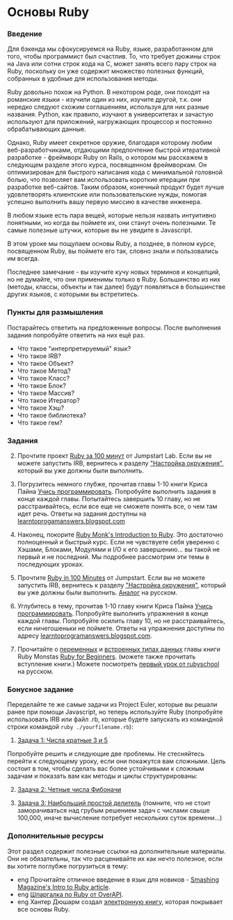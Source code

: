 # Основы Ruby

### Введение

Для бэкенда мы сфокусируемся на Ruby, языке, разработанном для того, чтобы программист был счастлив. То, что требует дюжины строк на Java или сотни строк кода на C, может занять всего пару строк на Ruby, поскольку он уже содержит множество полезных функций, собранных в удобные для использования методы.

Ruby довольно похож на Python. В некотором роде, они походят на романские языки - изучили один из них, изучите другой, т.к. они нередко следуют схожим соглашениям, используя для них разные названия. Python, как правило, изучают в университетах и зачастую используют для приложений, нагружающих процессор и постоянно обрабатывающих данные.

Однако, Ruby имеет секретное оружие, благодаря которому любим веб-разработчиками, отдающими предпочтение быстрой итеративной разработке - фреймворк Ruby on Rails, о котором мы расскажем в следующем разделе этого курса, посвященном фреймворкам. Он оптимизирован для быстрого написания кода с минимальной головной болью, что позволяет вам использовать короткие итерации при разработке веб-сайтов. Таким образом, конечный продукт будет лучше удовлетворять клиентские или пользовательские нужды, помогая успешно выполнить вашу первую миссию в качестве инженера.

В любом языке есть пара вещей, которые нельзя назвать интуитивно понятными, но когда вы поймете их, они станут очень полезными. Те самые полезные штучки, которые вы не увидите в Javascript.

В этом уроке мы пощупаем основы Ruby, а позднее, в полном курсе, посвященном Ruby, вы поймете его так, словно знали и пользовались им всегда.

Последнее замечание - вы изучите кучу новых терминов и концепций, но не думайте, что они применимы только в Ruby. Большинство из них (методы, классы, объекты и так далее) будут появляться в большинстве других языков, с которыми вы встретитесь.

### Пункты для размышления

Постарайтесь ответить на предложенные вопросы. После выполнения задания попробуйте ответить на них ещё раз.

- Что такое "интерпретируемый" язык?
- Что такое IRB?
- Что такое Объект?
- Что такое Метод?
- Что такое Класс?
- Что такое Блок?
- Что такое Массив?
- Что такое Итератор?
- Что такое Хэш?
- Что такое библиотека?
- Что такое гем?

### Задания

2. Прочтите проект [Ruby за 100 минут](http://tutorials.jumpstartlab.com/projects/ruby_in_100_minutes.html) от Jumpstart Lab. Если вы не можете запустить IRB, вернитесь к разделу ["Настройка окружения"](https://vectree.ru/text/43/0/0), который вы уже должны были выполнить.

3. Погрузитесь немного глубже, прочитав главы 1-10 книги Криса Пайна [Учись программировать](http://www.shokhirev.com/mikhail/ruby/ltp/title.html). Попробуйте выполнить задания в конце каждой главы. Попытайтесь завершить 10 главу, но не расстраивайтесь, если все еще не сможете понять все, о чем там идет речь. Ответы на задания доступны на [learntoprogamanswers.blogspot.com](http://learntoprogramanswers.blogspot.com/)

4. Наконец, покорите [Ruby Monk's Introduction to Ruby](http://rubymonk.com/learning/books/1). Это достаточно полноценный и быстрый курс. Если не чувствуете себя уверенно с Хэшами, Блоками, Модулями и I/O к его завершению... вы такой не первый и не последний. Мы подробнее рассмотрим эти темы в последующих уроках.

5. Прочтите [Ruby in 100 Minutes](http://tutorials.jumpstartlab.com/projects/ruby_in_100_minutes.html) от Jumpstart. Если вы не можете запустить IRB, вернитесь к разделу ["Настройка окружения"](https://vectree.ru/text/43/0/0), который вы уже должны были выполнить. [Аналог](https://www.ruby-lang.org/ru/documentation/quickstart/) <span class="btn-fill btn btn-xs btn-info">на русском</span>.

6. Углубитесь в тему, прочитав 1-10 главу книги Криса Пайна [Учись программировать](http://www.shokhirev.com/mikhail/ruby/ltp/title.html). Попробуйте выполнить упражнения в конце каждой главы. Попробуйте осилить главу 10, но не расстраивайтесь, если ничегошеньки не поймете. Ответы на упражнения доступны по адресу [learntoprogramanswers.blogspot.com](http://learntoprogramanswers.blogspot.com/).

7. Прочитайте о [переменных](http://ruby-for-beginners.rubymonstas.org/variables.html) и [встроенных типах данных](http://ruby-for-beginners.rubymonstas.org/built_in_classes.html) главы книги Ruby Monstas [Ruby for Beginners](http://ruby-for-beginners.rubymonstas.org/index.html). (можете также прочитать вступление книги.) Можете посмотреть [первый урок от rubyschool](http://rubyschool.us/) <span class="btn-fill btn btn-xs btn-info">на русском</span>.

### Бонусное задание

Переделайте те же самые задачи из Project Euler, которые вы решали ранее при помощи Javascript, но теперь используйте Ruby (попробуйте использовать IRB или файл .rb, которые будете запускать из командной строки командой `ruby ./yourfilename.rb`):

1. [Задача 1: Числа кратные 3 и 5](http://projecteuler.net/problem=1)

Попробуйте решить и следующие две проблемы. Не стесняйтесь перейти к следующему уроку, если они покажутся вам сложными. Цель состоит в том, чтобы сделать вас более устойчивыми к сложным задачам и показать вам как методы и циклы структурированы:

2. [Задача 2: Четные числа Фибоначи](http://projecteuler.net/problem=2)

3. [Задача 3: Наибольший простой делитель](http://projecteuler.net/problem=3) (помните, что не стоит заморачиваться над грубым решением задач с числами свыше 100,000, иначе вычисление потребует нескольких суток времени...)

### Дополнительные ресурсы

Этот раздел содержит полезные ссылки на дополнительные материалы. Они не обязательны, так что расценивайте их как нечто полезное, если вы хотите поглубже погрузиться в тему:

- <span class="btn-fill btn btn-xs btn-success">eng</span> Прочитайте отличное введение в язык для новиков - [Smashing Magazine's Intro to Ruby article](https://www.smashingmagazine.com/2012/05/beginners-guide-ruby/).
- <span class="btn-fill btn btn-xs btn-success">eng</span> [Шпаргалка по Ruby от OverAPI](http://overapi.com/ruby).
- <span class="btn-fill btn btn-xs btn-success">eng</span> Хантер Дюшарм создал [электронную книгу](http://hgducharme.gitbooks.io/ruby-programming/), которая покрывает все основы Ruby.
